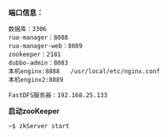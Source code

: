 **端口信息：**

    数据库：3306
    rua-manager：8088
    rua-manager-web：8089
    zookeeper：2181
    dubbo-admin：8083
    本机enginx:8888   /usr/local/etc/nginx.conf
    本机enginx2:8889
    
    FastDFS服务器：192.168.25.133



**启动zooKeeper**

    ~$ zkServer start
    
    